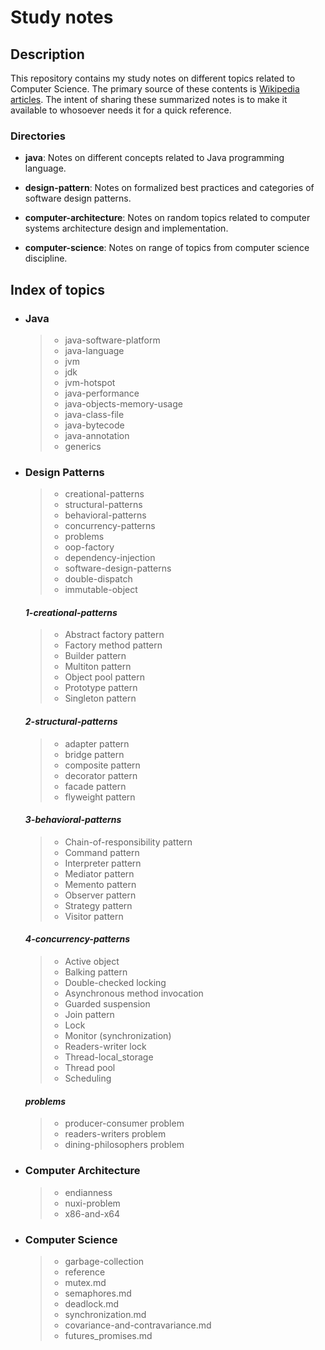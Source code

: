 Study notes
=========

Description
-----

This repository contains my study notes on different topics related to Computer Science. The primary source of these contents is [Wikipedia articles](https://en.wikipedia.org). The intent of sharing these summarized notes is to make it available to whosoever needs it for a quick reference.

### Directories

- **java**: Notes on different concepts related to Java programming language.

- **design-pattern**: Notes on formalized best practices and categories of software design patterns.

- **computer-architecture**: Notes on random topics related to computer systems architecture design and implementation.

- **computer-science**: Notes on range of topics from computer science discipline.


Index of topics
-----

- ### **Java**
	> * java-software-platform
	> * java-language
	> * jvm
	> * jdk
	> * jvm-hotspot
	> * java-performance
	> * java-objects-memory-usage
	> * java-class-file
	> * java-bytecode
	> * java-annotation
	> * generics


- ### **Design Patterns**
	> * creational-patterns
	> * structural-patterns
	> * behavioral-patterns
	> * concurrency-patterns
	> * problems
	> * oop-factory
	> * dependency-injection
	> * software-design-patterns
	> * double-dispatch
	> * immutable-object
	
	#### *1-creational-patterns*
	> * Abstract factory pattern
	> * Factory method pattern
	> * Builder pattern
	> * Multiton pattern
	> * Object pool pattern
	> * Prototype pattern
	> * Singleton pattern
	
	#### *2-structural-patterns*
	> * adapter pattern
	> * bridge pattern
	> * composite pattern
	> * decorator pattern
	> * facade pattern
	> * flyweight pattern
	
	#### *3-behavioral-patterns*
	> *  Chain-of-responsibility pattern
	> *  Command pattern
	> *  Interpreter pattern
	> *  Mediator pattern
	> *  Memento pattern
	> *  Observer pattern
	> *  Strategy pattern
	> *  Visitor pattern
	
	#### *4-concurrency-patterns*
	> * Active object
	> * Balking pattern
	> * Double-checked locking
	> * Asynchronous method invocation
	> * Guarded suspension
	> * Join pattern
	> * Lock
	> * Monitor (synchronization)
	> * Readers-writer lock
	> * Thread-local_storage
	> * Thread pool
	> * Scheduling
	
	#### *problems*
	> * producer-consumer problem
	> * readers-writers problem
	> * dining-philosophers problem


- ### **Computer Architecture**
	> * endianness
	> * nuxi-problem
	> * x86-and-x64


- ### **Computer Science**
	> * garbage-collection
	> * reference
	> * mutex.md
	> * semaphores.md
	> * deadlock.md
	> * synchronization.md
	> * covariance-and-contravariance.md
	> * futures_promises.md

	

